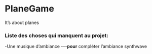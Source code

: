 # PlaneGame

It’s about planes


<h3>Liste des choses qui manquent au projet:</h3>

-Une musique d’ambiance 
---**pour** compléter l’ambiance synthwave
